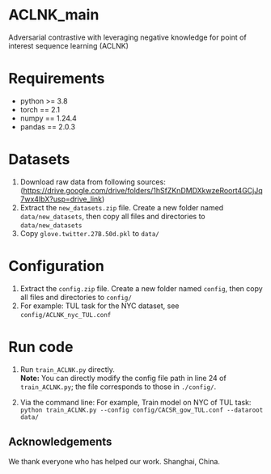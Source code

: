 # ACLNK_main
Adversarial contrastive with leveraging negative knowledge for point of interest sequence learning (ACLNK)

# Requirements
* python >= 3.8
* torch == 2.1
* numpy == 1.24.4
* pandas == 2.0.3

# Datasets
1. Download raw data from following sources:
   (https://drive.google.com/drive/folders/1hSfZKnDMDXkwzeRoort4GCjJq7wx4IbX?usp=drive_link)
2. Extract the `new_datasets.zip` file. Create a new folder named `data/new_datasets`, then copy all files and directories to `data/new_datasets`
3. Copy `glove.twitter.27B.50d.pkl` to `data/`

# Configuration
1. Extract the `config.zip` file. Create a new folder named `config`, then copy all files and directories to `config/`
2. For example:
   TUL task for the NYC dataset, see `config/ACLNK_nyc_TUL.conf`

# Run code
   1. Run `train_ACLNK.py` directly.  
   **Note:** You can directly modify the config file path in line 24 of `train_ACLNK.py`; the file corresponds to those in `./config/`.

   2. Via the command line:
   For example, Train model on NYC of TUL task: `python train_ACLNK.py --config config/CACSR_gow_TUL.conf --dataroot data/`

## Acknowledgements
We thank everyone who has helped our work.
Shanghai, China. 


